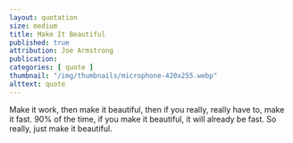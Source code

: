 ```yaml
---
layout: quotation
size: medium
title: Make It Beautiful
published: true
attribution: Joe Armstrong
publication: 
categories: [ quote ]
thumbnail: "/img/thumbnails/microphone-420x255.webp"
alttext: quote
---
```


Make it work, then make it beautiful, then if you 
really, really have to, make it fast. 90% of the 
time, if you make it beautiful, it will already be
fast. So really, just make it beautiful.
